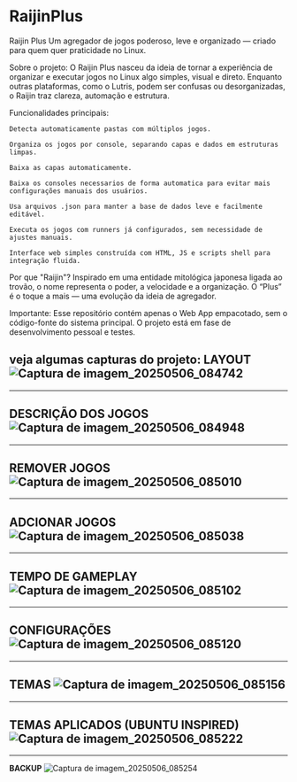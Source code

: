 # RaijinPlus
Raijin Plus
Um agregador de jogos poderoso, leve e organizado — criado para quem quer praticidade no Linux.

Sobre o projeto:
O Raijin Plus nasceu da ideia de tornar a experiência de organizar e executar jogos no Linux algo simples, visual e direto. Enquanto outras plataformas, como o Lutris, podem ser confusas ou desorganizadas, o Raijin traz clareza, automação e estrutura.

Funcionalidades principais:

    Detecta automaticamente pastas com múltiplos jogos.

    Organiza os jogos por console, separando capas e dados em estruturas limpas.

    Baixa as capas automaticamente.

    Baixa os consoles necessarios de forma automatica para evitar mais configurações manuais dos usuários.

    Usa arquivos .json para manter a base de dados leve e facilmente editável.

    Executa os jogos com runners já configurados, sem necessidade de ajustes manuais.

    Interface web simples construída com HTML, JS e scripts shell para integração fluida.

Por que "Raijin"?
Inspirado em uma entidade mitológica japonesa ligada ao trovão, o nome representa o poder, a velocidade e a organização. O “Plus” é o toque a mais — uma evolução da ideia de agregador.

Importante:
Esse repositório contém apenas o Web App empacotado, sem o código-fonte do sistema principal. O projeto está em fase de desenvolvimento pessoal e testes.

veja algumas capturas do projeto:
**LAYOUT**
![Captura de imagem_20250506_084742](https://github.com/user-attachments/assets/a6761ede-35f1-48af-840a-9119b0158340)
----------------------------------------------------------------------------------------------------------------------
----------------------------------------------------------------------------------------------------------------------
**DESCRIÇÃO DOS JOGOS**
![Captura de imagem_20250506_084948](https://github.com/user-attachments/assets/d11907eb-e1a6-48b8-a176-08a1b43979f8)
----------------------------------------------------------------------------------------------------------------------
----------------------------------------------------------------------------------------------------------------------

**REMOVER JOGOS**
![Captura de imagem_20250506_085010](https://github.com/user-attachments/assets/73f64121-61b6-4b56-a781-a800c4219e29)
----------------------------------------------------------------------------------------------------------------------
----------------------------------------------------------------------------------------------------------------------

**ADCIONAR JOGOS**
![Captura de imagem_20250506_085038](https://github.com/user-attachments/assets/7b973670-2cfb-47e0-8b2b-9ca57387988e)
----------------------------------------------------------------------------------------------------------------------
----------------------------------------------------------------------------------------------------------------------

**TEMPO DE GAMEPLAY**
![Captura de imagem_20250506_085102](https://github.com/user-attachments/assets/f279aaa4-b550-4d00-aa85-02445c90c604)
----------------------------------------------------------------------------------------------------------------------
----------------------------------------------------------------------------------------------------------------------

**CONFIGURAÇÕES**
![Captura de imagem_20250506_085120](https://github.com/user-attachments/assets/dcec8353-f7e2-4b54-9c6c-9bf849bd7ba2)
----------------------------------------------------------------------------------------------------------------------
----------------------------------------------------------------------------------------------------------------------

**TEMAS**
![Captura de imagem_20250506_085156](https://github.com/user-attachments/assets/2f9c0e86-8fe6-4381-b3bb-897be9944237)
----------------------------------------------------------------------------------------------------------------------
----------------------------------------------------------------------------------------------------------------------

**TEMAS APLICADOS (UBUNTU INSPIRED)**
![Captura de imagem_20250506_085222](https://github.com/user-attachments/assets/c346fb91-6527-428d-9d02-b307f8063b17)
----------------------------------------------------------------------------------------------------------------------
----------------------------------------------------------------------------------------------------------------------

**BACKUP**
![Captura de imagem_20250506_085254](https://github.com/user-attachments/assets/72113aa0-5e6e-411b-8895-caf885db0838)

